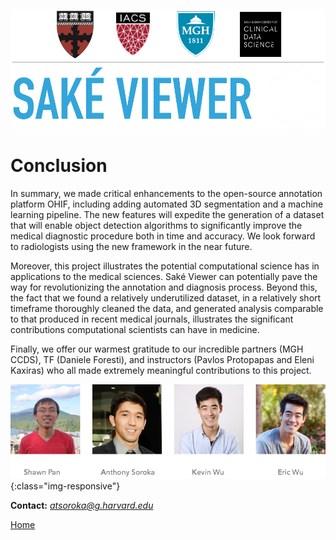![logos](images/logo4.png)

# Conclusion

In summary, we made critical enhancements to the open-source annotation platform OHIF, including adding automated 3D segmentation and a machine learning pipeline.  The new features will expedite the generation of a dataset that will enable object detection algorithms to significantly improve the medical diagnostic procedure both in time and accuracy.  We look forward to radiologists using the new framework in the near future.

Moreover, this project illustrates the potential computational science has in applications to the medical sciences.  Saké Viewer can potentially pave the way for revolutionizing the annotation and diagnosis process.  Beyond this, the fact that we found a relatively underutilized dataset, in a relatively short timeframe thoroughly cleaned the data, and generated analysis comparable to that produced in recent medical journals, illustrates the significant contributions computational scientists can have in medicine.

Finally, we offer our warmest gratitude to our incredible partners (MGH CCDS), TF (Daniele Foresti), and instructors (Pavlos Protopapas and Eleni Kaxiras) who all made extremely meaningful contributions to this project.


![team](images/conclusions/team.png){:class="img-responsive"}


**Contact:** *atsoroka@g.harvard.edu*

[Home](http://sakeviewer.com/)